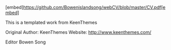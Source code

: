 
[embed]https://github.com/Bowenislandsong/webCV/blob/master/CV.pdf[embed]


This is a templated work from KeenThemes

Original Author: 		KeenThemes
Website: 		http://www.keenthemes.com/


Editor Bowen Song
